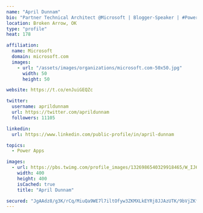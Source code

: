 ```yaml
---
name: "April Dunnam"
bio: "Partner Technical Architect @Microsoft | Blogger-Speaker | #PowerApps, #PowerAutomate, #Office365, #SharePoint | #WIT | #Karaoke Queen"
location: Broken Arrow, OK
type: "profile"
heat: 178

affiliation:
  name: Microsoft
  domain: microsoft.com
  images:
    - url: "/assets/images/organizations/microsoft.com-50x50.jpg"
      width: 50
      height: 50

website: https://t.co/enJuiGEQZc

twitter:
  username: aprildunnam
  url: https://twitter.com/aprildunnam
  followers: 11105

linkedin:
  url: https://www.linkedin.com/public-profile/in/april-dunnam

topics:
  - Power Apps

images:
  - url: https://pbs.twimg.com/profile_images/1326986540329918465/W_IJ6Ih2_400x400.jpg
    width: 400
    height: 400
    isCached: true
    title: "April Dunnam"

secured: "JgAAdz8/g3K/rCq/MiuQa9WE7l7iltOfyw3ZKMXLkEYRj8JJAzUTK/9bVjZKf2c3m6YKKs7neNM0SsWsTFt1hbTwLzzl9reJeTTSf1x5l9FwyARnrhPp+DtpanFvR4k53DtkMRa4W2WEQDQMWER4YIzX6cBXu1OgmxoQ9NxUwmsmdySAq+IlVkYtJys7ewx/M4V1S45KOz3H8lMRiGKJuR6K+dQolAce8iMQM14xV/2JmNb8HJM2xCOQm+fzZtOKRTw+57z8ve2uCtJb5dXenZuo72abTBpb8MmUXNgCqV8iRI8/3F+Ch9HSJRBcx+sWrS8y4H9fR2p+tFrusYr6ywPGoA2UPwYAPKCwicoXg5jM3Eo2/0pm5+yfXCclvoMczBJIYcl6kyKnf1wYtcifaeYbylFxWBRWIvqEfKllK2g=;e1MU/CVg0m1hebVn96LCVg=="
---
```


